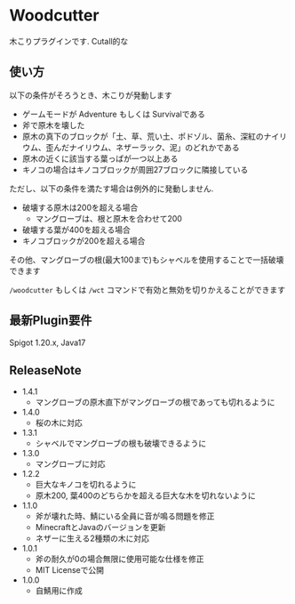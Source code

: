# Woodcutter
木こりプラグインです. Cutall的な

## 使い方
以下の条件がそろうとき、木こりが発動します
- ゲームモードが Adventure もしくは Survivalである
- 斧で原木を壊した
- 原木の真下のブロックが「土、草、荒い土、ポドゾル、菌糸、深紅のナイリウム、歪んだナイリウム、ネザーラック、泥」のどれかである
- 原木の近くに該当する葉っぱが一つ以上ある
- キノコの場合はキノコブロックが周囲27ブロックに隣接している

ただし、以下の条件を満たす場合は例外的に発動しません.
- 破壊する原木は200を超える場合
  - マングローブは、根と原木を合わせて200
- 破壊する葉が400を超える場合
- キノコブロックが200を超える場合

その他、マングローブの根(最大100まで)もシャベルを使用することで一括破壊できます 

`/woodcutter` もしくは `/wct` コマンドで有効と無効を切りかえることができます

## 最新Plugin要件
Spigot 1.20.x, Java17

## ReleaseNote
- 1.4.1
  - マングローブの原木直下がマングローブの根であっても切れるように
- 1.4.0
  - 桜の木に対応
- 1.3.1
  - シャベルでマングローブの根も破壊できるように
- 1.3.0
  - マングローブに対応
- 1.2.2
  - 巨大なキノコを切れるように
  - 原木200, 葉400のどちらかを超える巨大な木を切れないように
- 1.1.0
  - 斧が壊れた時、鯖にいる全員に音が鳴る問題を修正
  - MinecraftとJavaのバージョンを更新
  - ネザーに生える2種類の木に対応
- 1.0.1
  - 斧の耐久が0の場合無限に使用可能な仕様を修正
  - MIT Licenseで公開
- 1.0.0
  - 自鯖用に作成

